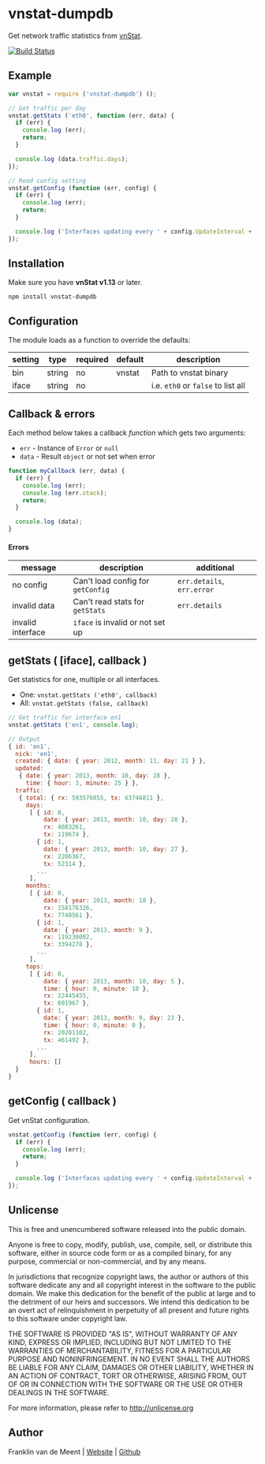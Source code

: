 vnstat-dumpdb
=============

Get network traffic statistics from [vnStat](https://github.com/vergoh/vnstat).

[![Build Status](https://travis-ci.org/fvdm/nodejs-vnstat-dumpdb.svg?branch=master)](https://travis-ci.org/fvdm/nodejs-vnstat-dumpdb)


Example
-------

```js
var vnstat = require ('vnstat-dumpdb') ();

// Get traffic per day
vnstat.getStats ('eth0', function (err, data) {
  if (err) {
    console.log (err);
    return;
  }

  console.log (data.traffic.days);
});

// Read config setting
vnstat.getConfig (function (err, config) {
  if (err) {
    console.log (err);
    return;
  }

  console.log ('Interfaces updating every ' + config.UpdateInterval + ' minutes');
});
```


Installation
------------

Make sure you have **vnStat v1.13** or later.

`npm install vnstat-dumpdb`


Configuration
-------------

The module loads as a function to override the defaults:

setting | type   | required | default | description
--------|--------|----------|---------|----------------------
bin     | string | no       | vnstat  | Path to vnstat binary
iface   | string | no       |         | i.e. `eth0` or `false` to list all


Callback & errors
-----------------

Each method below takes a callback _function_ which gets two arguments:

* `err` - Instance of `Error` or `null`
* `data` - Result `object` or not set when error

```js
function myCallback (err, data) {
  if (err) {
    console.log (err);
    console.log (err.stack);
    return;
  }

  console.log (data);
}
```


#### Errors

message           | description                       | additional
------------------|-----------------------------------|---------------------------
no config         | Can't load config for `getConfig` | `err.details`, `err.error`
invalid data      | Can't read stats for `getStats`   | `err.details`
invalid interface | `iface` is invalid or not set up  |



getStats ( [iface], callback )
--------

Get statistics for one, multiple or all interfaces.

* One: `vnstat.getStats ('eth0', callback)`
* All: `vnstat.getStats (false, callback)`


```js
// Get traffic for interface en1
vnstat.getStats ('en1', console.log);

// Output
{ id: 'en1',
  nick: 'en1',
  created: { date: { year: 2012, month: 11, day: 21 } },
  updated:
   { date: { year: 2013, month: 10, day: 28 },
     time: { hour: 3, minute: 25 } },
  traffic:
   { total: { rx: 593576855, tx: 63746811 },
     days:
      [ { id: 0,
          date: { year: 2013, month: 10, day: 28 },
          rx: 4083261,
          tx: 119674 },
        { id: 1,
          date: { year: 2013, month: 10, day: 27 },
          rx: 2206367,
          tx: 52314 },
        ...
      ],
     months:
      [ { id: 0,
          date: { year: 2013, month: 10 },
          rx: 158176326,
          tx: 7740561 },
        { id: 1,
          date: { year: 2013, month: 9 },
          rx: 119230002,
          tx: 3394278 },
        ...
      ],
     tops:
      [ { id: 0,
          date: { year: 2013, month: 10, day: 5 },
          time: { hour: 0, minute: 10 },
          rx: 22445455,
          tx: 601967 },
        { id: 1,
          date: { year: 2013, month: 9, day: 23 },
          time: { hour: 0, minute: 0 },
          rx: 20201102,
          tx: 461492 },
        ...
      ],
      hours: []
  }
}
```


getConfig ( callback )
---------

Get vnStat configuration.

```js
vnstat.getConfig (function (err, config) {
  if (err) {
    console.log (err);
    return;
  }

  console.log ('Interfaces updating every ' + config.UpdateInterval + ' seconds');
});
```


Unlicense
---------

This is free and unencumbered software released into the public domain.

Anyone is free to copy, modify, publish, use, compile, sell, or
distribute this software, either in source code form or as a compiled
binary, for any purpose, commercial or non-commercial, and by any
means.

In jurisdictions that recognize copyright laws, the author or authors
of this software dedicate any and all copyright interest in the
software to the public domain. We make this dedication for the benefit
of the public at large and to the detriment of our heirs and
successors. We intend this dedication to be an overt act of
relinquishment in perpetuity of all present and future rights to this
software under copyright law.

THE SOFTWARE IS PROVIDED "AS IS", WITHOUT WARRANTY OF ANY KIND,
EXPRESS OR IMPLIED, INCLUDING BUT NOT LIMITED TO THE WARRANTIES OF
MERCHANTABILITY, FITNESS FOR A PARTICULAR PURPOSE AND NONINFRINGEMENT.
IN NO EVENT SHALL THE AUTHORS BE LIABLE FOR ANY CLAIM, DAMAGES OR
OTHER LIABILITY, WHETHER IN AN ACTION OF CONTRACT, TORT OR OTHERWISE,
ARISING FROM, OUT OF OR IN CONNECTION WITH THE SOFTWARE OR THE USE OR
OTHER DEALINGS IN THE SOFTWARE.

For more information, please refer to <http://unlicense.org>


Author
------

Franklin van de Meent
| [Website](https://frankl.in)
| [Github](https://github.com/fvdm)
